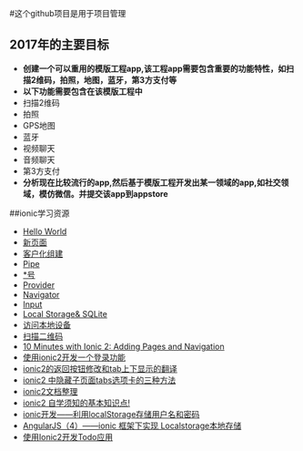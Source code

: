 #这个github项目是用于项目管理
## 2017年的主要目标
 - **创建一个可以重用的模版工程app,该工程app需要包含重要的功能特性，如扫描2维码，拍照，地图，蓝牙，第3方支付等**
  - **以下功能需要包含在该模版工程中**
  - 扫描2维码
  - 拍照
  - GPS地图
  - 蓝牙
  - 视频聊天
  - 音频聊天
  - 第3方支付
 - **分析现在比较流行的app,然后基于模版工程开发出某一领域的app,如社交领域，模仿微信。并提交该app到appstore**
 
##ionic学习资源
- <a href="http://www.cnblogs.com/greyzeng/p/5529153.html" target="_blank">Hello World</a>
- <a href="http://www.cnblogs.com/greyzeng/p/5532323.html" target="_blank">新页面</a>
- <a href="http://www.cnblogs.com/greyzeng/p/5536298.html" target="_blank">客户化组建</a>
- <a href="http://www.cnblogs.com/greyzeng/p/5538630.html" target="_blank">Pipe</a>
- <a href="http://www.cnblogs.com/greyzeng/p/5538630.html" target="_blank">*号</a>
- <a href="http://www.cnblogs.com/greyzeng/p/5547646.html" target="_blank">Provider</a>
- <a href="http://www.cnblogs.com/greyzeng/p/5551535.html" target="_blank">Navigator</a>
- <a href="http://www.cnblogs.com/greyzeng/p/5554610.html" target="_blank">Input</a>
- <a href="http://www.cnblogs.com/greyzeng/p/5557947.html" target="_blank">Local Storage& SQLite</a>
- <a href="http://www.cnblogs.com/greyzeng/p/5559927.html" target="_blank">访问本地设备</a>
- <a href="http://www.cnblogs.com/greyzeng/p/5575843.html" target="_blank">扫描二维码</a>
- <a href="http://blog.ionic.io/10-minutes-with-ionic-2-adding-pages-and-navigation/" target="_blank">10 Minutes with Ionic 2: Adding Pages and Navigation</a>
- <a href="http://blog.csdn.net/u011537073/article/details/60580111" target="_blank">使用ionic2开发一个登录功能</a>
- <a href="http://blog.csdn.net/u011537073/article/details/60984358" target="_blank">ionic2的返回按钮修改和tab上下显示的翻译</a>
- <a href="http://blog.csdn.net/u011537073/article/details/61004203" target="_blank">ionic2 中隐藏子页面tabs选项卡的三种方法</a>
- <a href="http://blog.csdn.net/u011537073/article/details/61416479" target="_blank">ionic2文档整理</a>
- <a href="http://blog.csdn.net/u011537073/article/details/61416878" target="_blank">ionic2 自学须知的基本知识点!</a>
- <a href="http://blog.csdn.net/u011537073/article/details/61429881" target="_blank">ionic开发——利用localStorage存储用户名和密码 </a>
- <a href="http://blog.csdn.net/u011537073/article/details/61430355" target="_blank">AngularJS（4）——ionic 框架下实现 Localstorage本地存储</a>
- <a href="http://blog.csdn.net/u011537073/article/details/61928322" target="_blank">使用Ionic2开发Todo应用</a>
